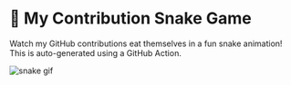 # 🐍 My Contribution Snake Game

Watch my GitHub contributions eat themselves in a fun snake animation!  
This is auto-generated using a GitHub Action.

![snake gif](./github-contribution-grid-snake.svg)
